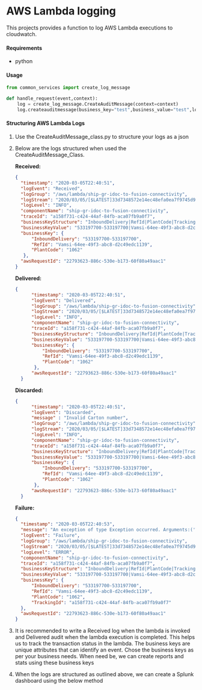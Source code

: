 # **AWS Lambda logging**

This projects provides a function to log AWS Lambda executions to cloudwatch.   

#### **Requirements**  
- python
#### **Usage**

```python
from common_services import create_log_message

def handle_request(event,context):
    log = create_log_message.CreateAuditMessage(context=context)
    log.createauditmessage(business_key="test",business_value="test",log_level="INFO",trace_id="12334",information="this is a info message",message="received")

```

#### **Structuring AWS Lambda Logs**

1. Use the CreateAuditMessage_class.py to structure your logs as a json
2. Below are the logs structured when used the CreateAuditMessage_Class. 
  
     **Received:**
      ```json
    {
        "timestamp": "2020-03-05T22:40:51",
        "logEvent": "Received",
        "logGroup": "/aws/lambda/ship-gr-idoc-to-fusion-connectivity",
        "logStream": "2020/03/05/[$LATEST]33d7348572e14ec48efa0ea7f9745d9f",
        "logLevel": "INFO",
        "componentName": "ship-gr-idoc-to-fusion-connectivity",
        "traceId": "a158f731-c424-44af-84fb-aca07fb9a0f7",
        "businessKeyStructure": "InboundDelivery|RefId|PlantCode|TrackingId",
        "businessKeyValue": "533197700-533197700|Vamsi-64ee-49f3-abc8-d2c49edc1139|1062|a158f731-c424-44af-84fb-aca07fb9a0f7",
        "businessKey": {
            "InboundDelivery": "533197700-533197700",
            "RefId": "Vamsi-64ee-49f3-abc8-d2c49edc1139",
            "PlantCode": "1062"
         },
        "awsRequestId": "22793623-886c-530e-b173-60f80a49aac1"
    }
    ```
     **Delivered:**
      ```json
    {
            "timestamp": "2020-03-05T22:40:51",
            "logEvent": "Delivered",
            "logGroup": "/aws/lambda/ship-gr-idoc-to-fusion-connectivity",
            "logStream": "2020/03/05/[$LATEST]33d7348572e14ec48efa0ea7f9745d9f",
            "logLevel": "INFO",
            "componentName": "ship-gr-idoc-to-fusion-connectivity",
            "traceId": "a158f731-c424-44af-84fb-aca07fb9a0f7",
            "businessKeyStructure": "InboundDelivery|RefId|PlantCode|TrackingId",
            "businessKeyValue": "533197700-533197700|Vamsi-64ee-49f3-abc8-d2c49edc1139|1062|a158f731-c424-44af-84fb-aca07fb9a0f7",
            "businessKey": {
                "InboundDelivery": "533197700-533197700",
                "RefId": "Vamsi-64ee-49f3-abc8-d2c49edc1139",
                "PlantCode": "1062"
             },
            "awsRequestId": "22793623-886c-530e-b173-60f80a49aac1"
        }
    ```
   
     **Discarded:**
      ```json
    {
            "timestamp": "2020-03-05T22:40:51",
            "logEvent": "Discarded",
            "message" : "Invalid Carton number",
            "logGroup": "/aws/lambda/ship-gr-idoc-to-fusion-connectivity",
            "logStream": "2020/03/05/[$LATEST]33d7348572e14ec48efa0ea7f9745d9f",
            "logLevel": "INFO",
            "componentName": "ship-gr-idoc-to-fusion-connectivity",
            "traceId": "a158f731-c424-44af-84fb-aca07fb9a0f7",
            "businessKeyStructure": "InboundDelivery|RefId|PlantCode|TrackingId",
            "businessKeyValue": "533197700-533197700|Vamsi-64ee-49f3-abc8-d2c49edc1139|1062|a158f731-c424-44af-84fb-aca07fb9a0f7",
            "businessKey": {
                "InboundDelivery": "533197700-533197700",
                "RefId": "Vamsi-64ee-49f3-abc8-d2c49edc1139",
                "PlantCode": "1062"
             },
            "awsRequestId": "22793623-886c-530e-b173-60f80a49aac1"
        }
    ```
   
    **Failure:**
      ```json
    {
        "timestamp": "2020-03-05T22:40:53",
        "message": "An exception of type Exception occurred. Arguments:('Tansient Error while posting to fusion. Message will be retried OSB Service Callout action received SOAP Fault response',)",
        "logEvent": "Failure",
        "logGroup": "/aws/lambda/ship-gr-idoc-to-fusion-connectivity",
        "logStream": "2020/03/05/[$LATEST]33d7348572e14ec48efa0ea7f9745d9f",
        "logLevel": "ERROR",
        "componentName": "ship-gr-idoc-to-fusion-connectivity",
        "traceId": "a158f731-c424-44af-84fb-aca07fb9a0f7",
        "businessKeyStructure": "InboundDelivery|RefId|PlantCode|TrackingId",
        "businessKeyValue": "533197700-533197700|Vamsi-64ee-49f3-abc8-d2c49edc1139|1062|a158f731-c424-44af-84fb-aca07fb9a0f7",
        "businessKey": {
            "InboundDelivery": "533197700-533197700",
            "RefId": "Vamsi-64ee-49f3-abc8-d2c49edc1139",
            "PlantCode": "1062",
            "TrackingId": "a158f731-c424-44af-84fb-aca07fb9a0f7"
        },
        "awsRequestId": "22793623-886c-530e-b173-60f80a49aac1"
    }
    ```

3. It is recommended to write a Received log when the lambda is invoked and Delivered audit when the lambda execution is completed. This helps us to track the transaction status in the lambda. The business keys are unique attributes that can identify an event. Chose the business keys as per your business needs. When need be, we can create reports and stats using these business keys
4. When the logs are structured as outlined above, we can create a Splunk dashboard using the below method

